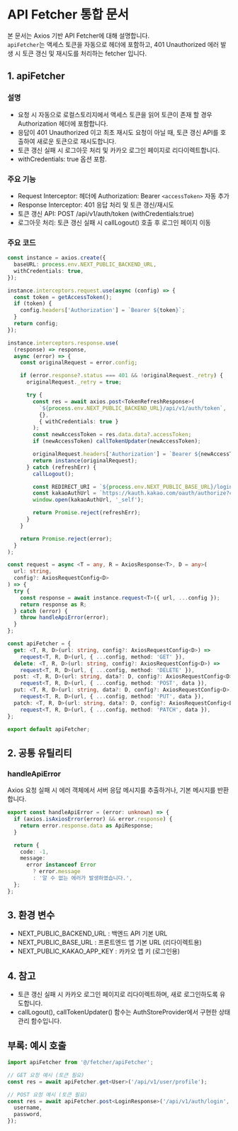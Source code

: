 # API Fetcher 통합 문서

본 문서는 Axios 기반 API Fetcher에 대해 설명합니다.  
`apiFetcher`는 액세스 토큰을 자동으로 헤더에 포함하고, 401 Unauthorized 에러 발생 시 토큰 갱신 및 재시도를 처리하는 fetcher 입니다.

## 1. apiFetcher

### 설명

- 요청 시 자동으로 로컬스토리지에서 액세스 토큰을 읽어 토큰이 존재 할 경우 Authorization 헤더에 포함합니다.
- 응답이 401 Unauthorized 이고 최초 재시도 요청이 아닐 때, 토큰 갱신 API를 호출하여 새로운 토큰으로 재시도합니다.
- 토큰 갱신 실패 시 로그아웃 처리 및 카카오 로그인 페이지로 리다이렉트합니다.
- withCredentials: true 옵션 포함.

### 주요 기능

- Request Interceptor: 헤더에 Authorization: Bearer `<accessToken>` 자동 추가
- Response Interceptor: 401 응답 처리 및 토큰 갱신/재시도
- 토큰 갱신 API: POST /api/v1/auth/token (withCredentials:true)
- 로그아웃 처리: 토큰 갱신 실패 시 callLogout() 호출 후 로그인 페이지 이동

### 주요 코드

```ts
const instance = axios.create({
  baseURL: process.env.NEXT_PUBLIC_BACKEND_URL,
  withCredentials: true,
});

instance.interceptors.request.use(async (config) => {
  const token = getAccessToken();
  if (token) {
    config.headers['Authorization'] = `Bearer ${token}`;
  }
  return config;
});

instance.interceptors.response.use(
  (response) => response,
  async (error) => {
    const originalRequest = error.config;

    if (error.response?.status === 401 && !originalRequest._retry) {
      originalRequest._retry = true;

      try {
        const res = await axios.post<TokenRefreshResponse>(
          `${process.env.NEXT_PUBLIC_BACKEND_URL}/api/v1/auth/token`,
          {},
          { withCredentials: true }
        );
        const newAccessToken = res.data.data?.accessToken;
        if (newAccessToken) callTokenUpdater(newAccessToken);

        originalRequest.headers['Authorization'] = `Bearer ${newAccessToken}`;
        return instance(originalRequest);
      } catch (refreshErr) {
        callLogout();

        const REDIRECT_URI = `${process.env.NEXT_PUBLIC_BASE_URL}/login/kakao`;
        const kakaoAuthUrl = `https://kauth.kakao.com/oauth/authorize?client_id=${process.env.NEXT_PUBLIC_KAKAO_APP_KEY}&redirect_uri=${REDIRECT_URI}&response_type=code`;
        window.open(kakaoAuthUrl, '_self');

        return Promise.reject(refreshErr);
      }
    }

    return Promise.reject(error);
  }
);

const request = async <T = any, R = AxiosResponse<T>, D = any>(
  url: string,
  config?: AxiosRequestConfig<D>
) => {
  try {
    const response = await instance.request<T>({ url, ...config });
    return response as R;
  } catch (error) {
    throw handleApiError(error);
  }
};

const apiFetcher = {
  get: <T, R, D>(url: string, config?: AxiosRequestConfig<D>) =>
    request<T, R, D>(url, { ...config, method: 'GET' }),
  delete: <T, R, D>(url: string, config?: AxiosRequestConfig<D>) =>
    request<T, R, D>(url, { ...config, method: 'DELETE' }),
  post: <T, R, D>(url: string, data?: D, config?: AxiosRequestConfig<D>) =>
    request<T, R, D>(url, { ...config, method: 'POST', data }),
  put: <T, R, D>(url: string, data?: D, config?: AxiosRequestConfig<D>) =>
    request<T, R, D>(url, { ...config, method: 'PUT', data }),
  patch: <T, R, D>(url: string, data?: D, config?: AxiosRequestConfig<D>) =>
    request<T, R, D>(url, { ...config, method: 'PATCH', data }),
};

export default apiFetcher;
```

## 2. 공통 유틸리티

### handleApiError

Axios 요청 실패 시 에러 객체에서 서버 응답 메시지를 추출하거나, 기본 메시지를 반환합니다.

```ts
export const handleApiError = (error: unknown) => {
  if (axios.isAxiosError(error) && error.response) {
    return error.response.data as ApiResponse;
  }

  return {
    code: -1,
    message:
      error instanceof Error
        ? error.message
        : '알 수 없는 에러가 발생하였습니다.',
  };
};
```

## 3. 환경 변수

- NEXT_PUBLIC_BACKEND_URL : 백엔드 API 기본 URL
- NEXT_PUBLIC_BASE_URL : 프론트엔드 앱 기본 URL (리다이렉트용)
- NEXT_PUBLIC_KAKAO_APP_KEY : 카카오 앱 키 (로그인용)

## 4. 참고

- 토큰 갱신 실패 시 카카오 로그인 페이지로 리다이렉트하며, 새로 로그인하도록 유도합니다.
- callLogout(), callTokenUpdater() 함수는 AuthStoreProvider에서 구현한 상태 관리 함수입니다.

## 부록: 예시 호출

```ts
import apiFetcher from '@/fetcher/apiFetcher';

// GET 요청 예시 (토큰 필요)
const res = await apiFetcher.get<User>('/api/v1/user/profile');

// POST 요청 예시 (토큰 필요)
const res = await apiFetcher.post<LoginResponse>('/api/v1/auth/login', {
  username,
  password,
});
```
